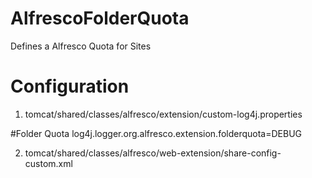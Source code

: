 # AlfrescoFolderQuota
Defines a Alfresco Quota for Sites


# Configuration

1) tomcat/shared/classes/alfresco/extension/custom-log4j.properties

#Folder Quota
log4j.logger.org.alfresco.extension.folderquota=DEBUG

2) tomcat/shared/classes/alfresco/web-extension/share-config-custom.xml

	<config evaluator="string-compare" condition="DocumentLibrary">
		<aspects>
			<visible>
				<aspect name="fq:quota"/>
			</visible>
			<addable></addable>
			<removeable></removeable>
		</aspects>
	</config>
	<config evaluator="node-type" condition="cm:folder">
		<forms>
			<form>
				<field-visibility>
					<show id="fq:sizeQuota"/>
					<show id="fq:sizeCurrent" for-mode="view"/>
				</field-visibility>
			</form>
			<form id="doclib-simple-metadata">
				<field-visibility>
					<show id="fq:sizeQuota"/>
					<show id="fq:sizeCurrent" for-mode="view"/>
				</field-visibility>
				<edit-form template="../documentlibrary/forms/doclib-simple-metadata.ftl"/>
			</form>
			<form id="doclib-inline-edit">
				<field-visibility>
					<show id="fq:sizeQuota"/>
					<show id="fq:sizeCurrent" for-mode="view"/>
				</field-visibility>
			</form>
		</forms>
	</config>